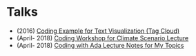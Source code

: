 # Talks

* (2016) [Coding Example for Text Visualization (Tag Cloud)](https://github.com/Letty/talks/tree/master/textvis_exercise)
* (April- 2018) [Coding Workshop for Climate Scenario Lecture](https://github.com/Letty/talks/tree/master/course_climate_scenarios)
* (April- 2018) [Coding with Ada Lecture Notes for My Topics](https://github.com/Letty/talks/tree/master/course_coding_with_ada)